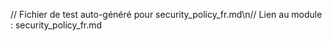 // Fichier de test auto-généré pour security_policy_fr.md\n// Lien au module : security_policy_fr.md
